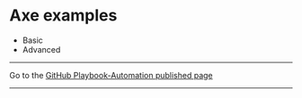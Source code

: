 # Axe examples

  * Basic
  * Advanced

<hr>

Go to the [GitHub Playbook-Automation published page](https://akingkci.github.io/Dev-Automation/)

<hr>
